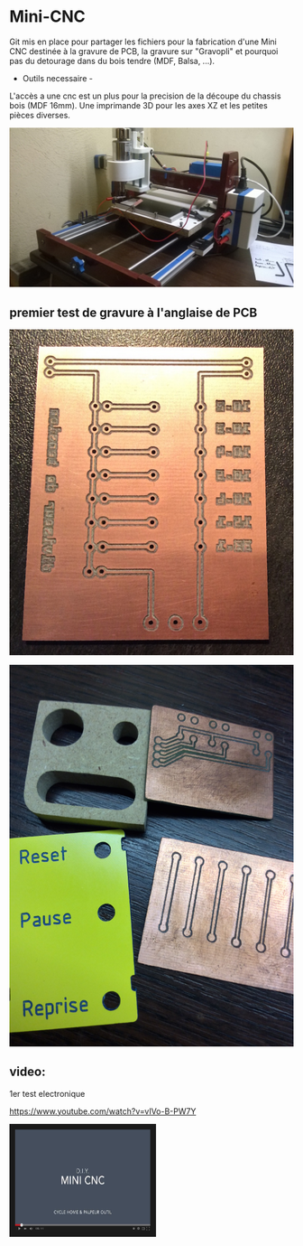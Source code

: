 # Mini-CNC
Git mis en place pour partager les fichiers pour la fabrication d'une Mini CNC destinée à la gravure de PCB, la gravure sur "Gravopli" et pourquoi pas du detourage dans du bois tendre (MDF, Balsa, ...).


- Outils necessaire -

L'accès a une cnc est un plus pour la precision de la découpe du chassis bois (MDF 16mm).
Une imprimande 3D pour les axes XZ et les petites pièces diverses.

![alt tag](https://github.com/Xav83130/Mini-CNC/blob/master/Images/WP_20150607_001.jpg)

## premier test de gravure à l'anglaise de PCB

![alt tag](https://github.com/Xav83130/Mini-CNC/blob/master/Images/PCB%20test.jpg)

![alt tag](https://github.com/Xav83130/Mini-CNC/blob/master/Images/divers_tests.JPG)

## video:

1er test electronique

https://www.youtube.com/watch?v=vIVo-B-PW7Y

<a href="https://www.youtube.com/embed/U6FdHrF1RL8" target="_blank"><img src="https://github.com/Xav83130/Mini-CNC/blob/master/Images/image_youtube.jpg" 
alt="IMAGE ALT TEXT HERE" width="240" height="180" border="10" /></a>
